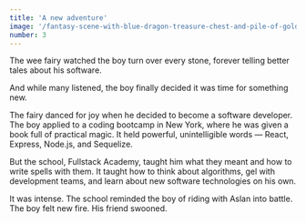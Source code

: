 ```yaml
---
title: 'A new adventure'
image: '/fantasy-scene-with-blue-dragon-treasure-chest-and-pile-of-golden-coins-d-illustration-707801968.jpg'
number: 3
---
```


The wee fairy watched the boy turn over every stone, forever telling better tales about his software.

And while many listened, the boy finally decided it was time for something new.

The fairy danced for joy when he decided to become a software developer. The boy applied to a coding bootcamp in New York, where he was given a book full of practical magic. It held powerful, unintelligible words — React, Express, Node.js, and Sequelize.

But the school, Fullstack Academy, taught him what they meant and how to write spells with them. It taught how to think about algorithms, gel with development teams, and learn about new software technologies on his own.

It was intense. The school reminded the boy of riding with Aslan into battle. The boy felt new fire. His friend swooned.
